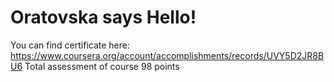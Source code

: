 # Oratovska says Hello!

You can find certificate here:
https://www.coursera.org/account/accomplishments/records/UVY5D2JR8BU6
Total assessment of course 98 points
